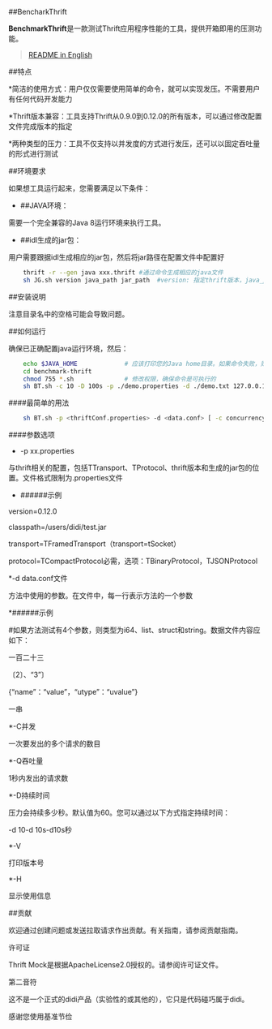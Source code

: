 ##BencharkThrift

**BenchmarkThrift**是一款测试Thrift应用程序性能的工具，提供开箱即用的压测功能。
> [README in English](README_EN.md)

##特点

 *简洁的使用方式：用户仅仅需要使用简单的命令，就可以实现发压。不需要用户有任何代码开发能力  

 *Thrift版本兼容：工具支持Thrift从0.9.0到0.12.0的所有版本，可以通过修改配置文件完成版本的指定  

 *两种类型的压力：工具不仅支持以并发度的方式进行发压，还可以以固定吞吐量的形式进行测试  

##环境要求

如果想工具运行起来，您需要满足以下条件：

 * ##JAVA环境：

需要一个完全兼容的Java 8运行环境来执行工具。

 * ##idl生成的jar包：

用户需要跟据idl生成相应的jar包，然后将jar路径在配置文件中配置好
```bash
    thrift -r --gen java xxx.thrift #通过命令生成相应的java文件
    sh JG.sh version java_path jar_path  #version: 指定thrift版本，java_path:指定执行完上条命令所生成的java文件夹路径，jar_path:指定最终的jar包的位置和名称
```        
##安装说明

注意目录名中的空格可能会导致问题。


##如何运行

确保已正确配置java运行环境，然后：

```bash
    echo $JAVA_HOME             # 应该打印您的Java home目录。如果命令失败，则需要安装Java环境。Java下载 https://www.oracle.com/technetwork/java/javase/downloads/index.html
    cd benchmark-thrift
    chmod 755 *.sh              # 修改权限，确保命令是可执行的
    sh BT.sh -c 10 -D 100s -p ./demo.properties -d ./demo.txt 127.0.0.1:8090/Test/test # 如果持续时间和压力类型没有指定，会默认按照1个并发的强度进行1分钟测试
```

####最简单的用法
```bash
    sh BT.sh -p <thriftConf.properties> -d <data.conf> [ -c concurrency ] [ -n requests ] [options] url
```

####参数选项

 * -p xx.properties  

与thrift相关的配置，包括TTransport、TProtocol、thrift版本和生成的jar包的位置。文件格式限制为.properties文件

* ######示例

version=0.12.0  

classpath=/users/didi/test.jar  

transport=TFramedTransport（transport=tSocket）  

protocol=TCompactProtocol必需，选项：TBinaryProtocol，TJSONProtocol

*-d data.conf文件

方法中使用的参数。在文件中，每一行表示方法的一个参数

*######示例

#如果方法测试有4个参数，则类型为i64、list、struct和string。数据文件内容应如下：

一百二十三

〔2〕、“3”〕

{“name”：“value”，“utype”：“uvalue”}

一串

*-C并发

一次要发出的多个请求的数目

*-Q吞吐量

1秒内发出的请求数

*-D持续时间

压力会持续多少秒。默认值为60。您可以通过以下方式指定持续时间：

-d 10-d 10s-d10s秒

*-V

打印版本号

*-H

显示使用信息




##贡献

欢迎通过创建问题或发送拉取请求作出贡献。有关指南，请参阅贡献指南。



许可证

Thrift Mock是根据ApacheLicense2.0授权的。请参阅许可证文件。



第二音符

这不是一个正式的didi产品（实验性的或其他的），它只是代码碰巧属于didi。



感谢您使用基准节俭